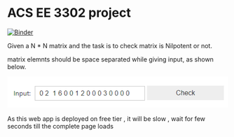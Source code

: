 # ACS EE 3302 project

[![Binder](https://mybinder.org/badge_logo.svg)](https://mybinder.org/v2/gh/nikhilreddybilla28/acadacs/main?urlpath=voila%2Frender%2Fnilpotentapp.ipynb)

Given a N * N matrix and the task is to check matrix is Nilpotent or not. 

matrix elemnts should be space separated while giving input, as shown below.


![demo](a1.png)

As this web app is deployed on free tier , it will be slow , wait for few seconds till the complete page loads
